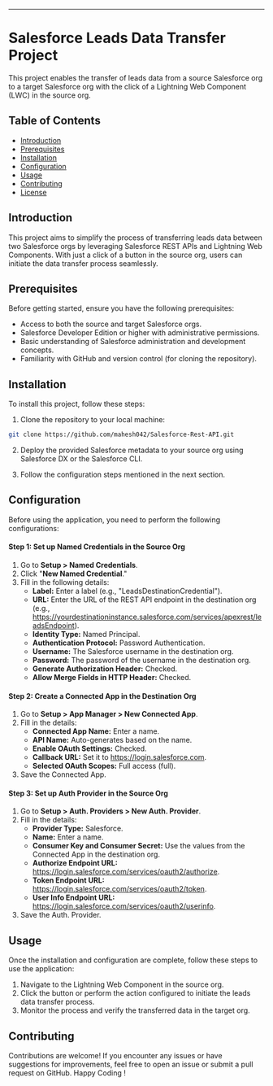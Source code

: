 ---

# Salesforce Leads Data Transfer Project

This project enables the transfer of leads data from a source Salesforce org to a target Salesforce org with the click of a Lightning Web Component (LWC) in the source org.

## Table of Contents

- [Introduction](#introduction)
- [Prerequisites](#prerequisites)
- [Installation](#installation)
- [Configuration](#configuration)
- [Usage](#usage)
- [Contributing](#contributing)
- [License](#license)

## Introduction

This project aims to simplify the process of transferring leads data between two Salesforce orgs by leveraging Salesforce REST APIs and Lightning Web Components. With just a click of a button in the source org, users can initiate the data transfer process seamlessly.

## Prerequisites

Before getting started, ensure you have the following prerequisites:

- Access to both the source and target Salesforce orgs.
- Salesforce Developer Edition or higher with administrative permissions.
- Basic understanding of Salesforce administration and development concepts.
- Familiarity with GitHub and version control (for cloning the repository).


## Installation

To install this project, follow these steps:

1. Clone the repository to your local machine:

```bash
git clone https://github.com/mahesh042/Salesforce-Rest-API.git
```

2. Deploy the provided Salesforce metadata to your source org using Salesforce DX or the Salesforce CLI.

3. Follow the configuration steps mentioned in the next section.

## Configuration

Before using the application, you need to perform the following configurations:

#### Step 1: Set up Named Credentials in the Source Org

1. Go to **Setup > Named Credentials**.
2. Click "**New Named Credential**."
3. Fill in the following details:
   - **Label:** Enter a label (e.g., "LeadsDestinationCredential").
   - **URL:** Enter the URL of the REST API endpoint in the destination org (e.g., https://yourdestinationinstance.salesforce.com/services/apexrest/leadsEndpoint).
   - **Identity Type:** Named Principal.
   - **Authentication Protocol:** Password Authentication.
   - **Username:** The Salesforce username in the destination org.
   - **Password:** The password of the username in the destination org.
   - **Generate Authorization Header:** Checked.
   - **Allow Merge Fields in HTTP Header:** Checked.

#### Step 2: Create a Connected App in the Destination Org

1. Go to **Setup > App Manager > New Connected App**.
2. Fill in the details:
   - **Connected App Name:** Enter a name.
   - **API Name:** Auto-generates based on the name.
   - **Enable OAuth Settings:** Checked.
   - **Callback URL:** Set it to https://login.salesforce.com.
   - **Selected OAuth Scopes:** Full access (full).
3. Save the Connected App.

#### Step 3: Set up Auth Provider in the Source Org

1. Go to **Setup > Auth. Providers > New Auth. Provider**.
2. Fill in the details:
   - **Provider Type:** Salesforce.
   - **Name:** Enter a name.
   - **Consumer Key and Consumer Secret:** Use the values from the Connected App in the destination org.
   - **Authorize Endpoint URL:** https://login.salesforce.com/services/oauth2/authorize.
   - **Token Endpoint URL:** https://login.salesforce.com/services/oauth2/token.
   - **User Info Endpoint URL:** https://login.salesforce.com/services/oauth2/userinfo.
3. Save the Auth. Provider.


## Usage

Once the installation and configuration are complete, follow these steps to use the application:

1. Navigate to the Lightning Web Component in the source org.
2. Click the button or perform the action configured to initiate the leads data transfer process.
3. Monitor the process and verify the transferred data in the target org.

## Contributing

Contributions are welcome! If you encounter any issues or have suggestions for improvements, feel free to open an issue or submit a pull request on GitHub. Happy Coding !

